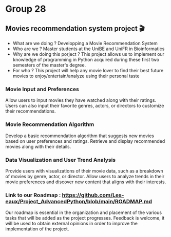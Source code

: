 # Group 28
## Movies recommendation system project 🎬
- What are we doing ? Developping a Movie Recommendation System
- Who are we ? Master students at the UniBE and UniFR in Bioinformatics
- Why are we doing this porject ? This project allows us to implement our knowledge of programming in Python acquired during these first two semesters of the master's degree.
- For who ? This project will help any movie lover to find their best future movies to enjoy/entertain/analyze using their personal taste

### Movie Input and Preferences
Allow users to input movies they have watched along with their ratings. Users can also input their favorite genres, actors, or directors to customize their recommendations.

### Movie Recommendation Algorithm
Develop a basic recommendation algorithm that suggests new movies based on user preferences and ratings. Retrieve and display recommended movies along with their details.

### Data Visualization and User Trend Analysis
Provide users with visualizations of their movie data, such as a breakdown of movies by genre, actor, or director. Allow users to analyze trends in their movie preferences and discover new content that aligns with their interests.

### Link to our Roadmap : https://github.com/Les-eaux/Project_AdvancedPython/blob/main/ROADMAP.md
Our roadmap is essential in the organization and placement of the various tasks that will be added as the project progresses.
Feedback is welcome, it will be used to obtain external opinions in order to improve the implementation of the project.
